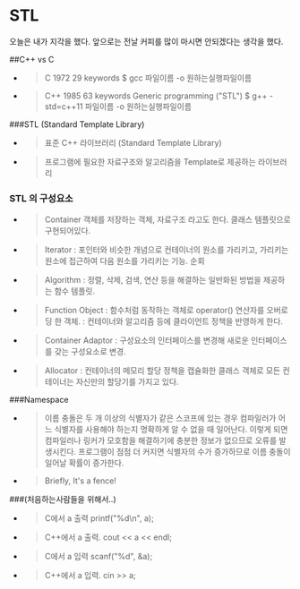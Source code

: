 # STL

오늘은 내가 지각을 했다. 
앞으로는 전날 커피를 많이 마시면 안되겠다는 생각을 했다. 

##C++ vs C
* > C
 1972
 29 keywords
 $ gcc 파일이름 -o 원하는실행파일이름

* > C++
 1985
 63 keywords
 Generic programming ("STL")
 $ g++ -std=c++11 파일이름 -o 원하는실행파일이름

###STL (Standard Template Library)
* > 표준 C++ 라이브러리 (Standard Template Library)
* > 프로그램에 필요한 자료구조와 알고리즘을 Template로 제공하는 라이브러리
### STL 의 구성요소
* > Container
객체를 저장하는 객체, 자료구조 라고도 한다. 클래스 템플릿으로 구현되어있다.
* > Iterator 
: 포인터와 비슷한 개념으로 컨테이너의 원소를 가리키고, 가리키는 원소에 접근하여 다음 원소를 가리키는 기능. 순회
* >Algorithm
: 정렬, 삭제, 검색, 연산 등을 해결하는 일반화된 방법을 제공하는 함수 템플릿.
* >Function Object
: 함수처럼 동작하는 객체로 operator() 연산자를 오버로딩 한 객체.
: 컨테이너와 알고리즘 등에 클라이언트 정책을 반영하게 한다.

* > Container Adaptor
: 구성요소의 인터페이스를 변경해 새로운 인터페이스를 갖는 구성요소로 변경.
* > Allocator
: 컨테이너의 메모리 할당 정책을 캡슐화한 클래스 객체로 모든 컨테이너는 자신만의 할당기를 가지고 있다. 


###Namespace
* > 이름 충돌은 두 개 이상의 식별자가 같은 스코프에 있는 경우 컴파일러가 어느 식별자를 사용해야 하는지 명확하게 알 수 없을 때 일어난다. 
이렇게 되면 컴파일러나 링커가 모호함을 해결하기에 충분한 정보가 없으므로 오류를 발생시킨다. 
프로그램이 점점 더 커지면 식별자의 수가 증가하므로 이름 충돌이 일어날 확률이 증가한다.
* > Briefly, It's a fence!


###(처음하는사람들을 위해서..)
* > C에서 a 출력
printf("%d\n", a); 
* > C++에서 a 출력. 
cout << a << endl; 

* > C에서 a 입력
scanf("%d", &a);
* > C++에서 a 입력. 
cin >> a; 





